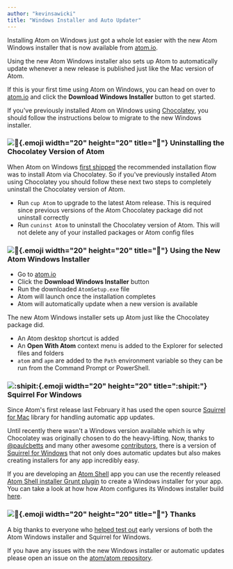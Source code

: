 ```yaml
---
author: "kevinsawicki"
title: "Windows Installer and Auto Updater"
---
```


Installing Atom on Windows just got a whole lot easier with the new Atom Windows installer that is now available from [atom.io](/).

<!--more-->

Using the new Atom Windows installer also sets up Atom to automatically update whenever a new release is published just like the Mac version of Atom.

If this is your first time using Atom on Windows, you can head on over to [atom.io](/) and click the **Download Windows Installer** button to get started.

If you've previously installed Atom on Windows using [Chocolatey](https://chocolatey.org/), you should follow the instructions below to migrate to the new Windows installer.

### ![:chocolate_bar:](https://github.githubassets.com/images/icons/emoji/unicode/1f36b.png){.emoji width="20" height="20" title=":chocolate_bar:"} Uninstalling the Chocolatey Version of Atom

When Atom on Windows [first shipped](/blog/2014/07/09/hello-windows) the recommended installation flow was to install Atom via Chocolatey. So if you've previously installed Atom using Chocolatey you should follow these next two steps to completely uninstall the Chocolatey version of Atom.

- Run `cup Atom` to upgrade to the latest Atom release. This is required since previous versions of the Atom Chocolatey package did not uninstall correctly
- Run `cuninst Atom` to uninstall the Chocolatey version of Atom. This will not delete any of your installed packages or Atom config files

### ![:checkered_flag:](https://github.githubassets.com/images/icons/emoji/unicode/1f3c1.png){.emoji width="20" height="20" title=":checkered_flag:"} Using the New Atom Windows Installer

- Go to [atom.io](/)
- Click the **Download Windows Installer** button
- Run the downloaded `AtomSetup.exe` file
- Atom will launch once the installation completes
- Atom will automatically update when a new version is available

The new Atom Windows installer sets up Atom just like the Chocolatey package did.

- An Atom desktop shortcut is added
- An **Open With Atom** context menu is added to the Explorer for selected files and folders
- `atom` and `apm` are added to the `Path` environment variable so they can be run from the Command Prompt or PowerShell.

### ![:shipit:](https://github.githubassets.com/images/icons/emoji/shipit.png){.emoji width="20" height="20" title=":shipit:"} Squirrel For Windows

Since Atom's first release last February it has used the open source [Squirrel for Mac](https://github.com/Squirrel/Squirrel.Mac) library for handling automatic app updates.

Until recently there wasn't a Windows version available which is why Chocolatey was originally chosen to do the heavy-lifting. Now, thanks to [@paulcbetts](https://github.com/paulcbetts) and many other awesome [contributors](https://github.com/Squirrel/Squirrel.Windows/graphs/contributors), there is a version of [Squirrel for Windows](https://github.com/Squirrel/Squirrel.Windows) that not only does automatic updates but also makes creating installers for any app incredibly easy.

If you are developing an [Atom Shell](https://github.com/atom/atom-shell) app you can use the recently released [Atom Shell installer Grunt plugin](https://github.com/atom/grunt-atom-shell-installer) to create a Windows installer for your app. You can take a look at how how Atom configures its Windows installer build [here](https://github.com/atom/atom/blob/a6f31ed79192cba8f1509a819fd2689e3f050c93/build/Gruntfile.coffee#L202-L207).

### ![:star2:](https://github.githubassets.com/images/icons/emoji/unicode/1f31f.png){.emoji width="20" height="20" title=":star2:"} Thanks

A big thanks to everyone who [helped test out](https://github.com/atom/atom/issues/4244) early versions of both the Atom Windows installer and Squirrel for Windows.

If you have any issues with the new Windows installer or automatic updates please open an issue on the [atom/atom repository](https://github.com/atom/atom/issues/new).
